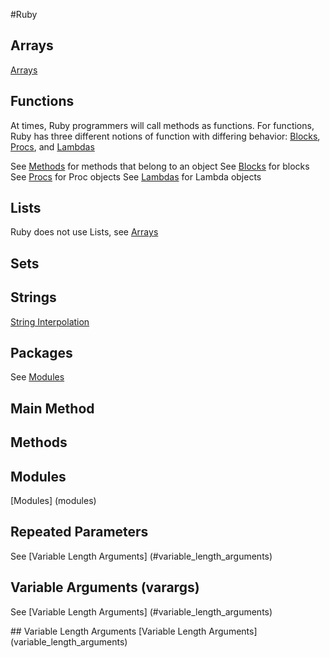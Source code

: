 #Ruby 

## Arrays
[Arrays](arrays)

## Functions
At times, Ruby programmers will call methods as functions.
For functions, Ruby has three different notions of function with
differing behavior: [Blocks](#blocks), [Procs](#procs), and [Lambdas](#lambdas)  

See [Methods](#methods) for methods that belong to an object
See [Blocks](#blocks) for blocks
See [Procs](#procs) for Proc objects
See [Lambdas](#lambdas) for Lambda objects

## Lists
Ruby does not use Lists, see [Arrays](#arrays)

## Sets

## Strings
[String Interpolation](string_interpolation)

## Packages
See [Modules](#modules)

## Main Method

<a name="methods"></a>
## Methods

<a name="modules"></a>
## Modules
[Modules] (modules)

## Repeated Parameters
See [Variable Length Arguments] (#variable_length_arguments)

## Variable Arguments (varargs)
See [Variable Length Arguments] (#variable_length_arguments)

<a name="variable_length_arguments">
## Variable Length Arguments
[Variable Length Arguments](variable_length_arguments)





